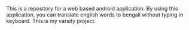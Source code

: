 This is a repository for a web based android application. By using this application, you can translate english words to bengali without typing in keyboard. This is my varsity project.